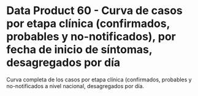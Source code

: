 # Data Product 60 - Curva de casos por etapa clínica (confirmados, probables y no-notificados), por fecha de inicio de síntomas, desagregados por día

Curva completa de los casos por etapa clínica (confirmados, probables y no-notificados a nivel nacional, desagregados por día.
